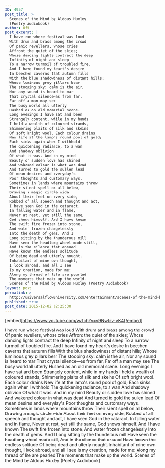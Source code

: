 ```yaml
---
ID: 4957
post_title: >
  Scenes of the Mind by Aldous Huxley
  (Poetry Audiobook)
author: UfU
post_excerpt: |
  I have run where festival was loud
  With drum and brass among the crowd
  Of panic revellers, whose cries
  Affront the quiet of the skies;
  Whose dancing lights contract the deep
  Infinity of night and sleep
  To a narrow turmoil of troubled fire.
  And I have found my heart's desire
  In beechen caverns that autumn fills
  With the blue shadowiness of distant hills;
  Whose luminous grey pillars bear
  The stooping sky: calm is the air,
  Nor any sound is heard to mar
  That crystal silence—as from far,
  Far off a man may see
  The busy world all utterly
  Hushed as an old memorial scene.
  Long evenings I have sat and been
  Strangely content, while in my hands
  I held a wealth of coloured strands,
  Shimmering plaits of silk and skeins
  Of soft bright wool. Each colour drains
  New life at the lamp's round pool of gold;
  Each sinks again when I withhold
  The quickening radiance, to a wan
  And shadowy oblivion
  Of what it was. And in my mind
  Beauty or sudden love has shined
  And wakened colour in what was dead
  And turned to gold the sullen lead
  Of mean desires and everyday's
  Poor thoughts and customary ways.
  Sometimes in lands where mountains throw
  Their silent spell on all below,
  Drawing a magic circle wide
  About their feet on every side,
  Robbed of all speech and thought and act,
  I have seen God in the cataract.
  In falling water and in flame,
  Never at rest, yet still the same,
  God shows himself. And I have known
  The swift fire frozen into stone,
  And water frozen changelessly
  Into the death of gems. And I
  Long sitting by the thunderous mill
  Have seen the headlong wheel made still,
  And in the silence that ensued
  Have known the endless solitude
  Of being dead and utterly nought.
  Inhabitant of mine own thought,
  I look abroad, and all I see
  Is my creation, made for me:
  Along my thread of life are pearled
  The moments that make up the world.
  Scenes of the Mind by Aldous Huxley (Poetry Audiobook)
layout: post
permalink: >
  http://universalflowuniversity.com/entertainment/scenes-of-the-mind-by-aldous-huxley-poetry-audiobook/
published: true
post_date: 2015-12-02 02:25:30
---
```

[embed]https://www.youtube.com/watch?v=v9Nwtnv-vK4[/embed]<br>
<p>I have run where festival was loud
With drum and brass among the crowd
Of panic revellers, whose cries
Affront the quiet of the skies;
Whose dancing lights contract the deep
Infinity of night and sleep
To a narrow turmoil of troubled fire.
And I have found my heart's desire
In beechen caverns that autumn fills
With the blue shadowiness of distant hills;
Whose luminous grey pillars bear
The stooping sky: calm is the air,
Nor any sound is heard to mar
That crystal silence—as from far,
Far off a man may see
The busy world all utterly
Hushed as an old memorial scene.
Long evenings I have sat and been
Strangely content, while in my hands
I held a wealth of coloured strands,
Shimmering plaits of silk and skeins
Of soft bright wool. Each colour drains
New life at the lamp's round pool of gold;
Each sinks again when I withhold
The quickening radiance, to a wan
And shadowy oblivion
Of what it was. And in my mind
Beauty or sudden love has shined
And wakened colour in what was dead
And turned to gold the sullen lead
Of mean desires and everyday's
Poor thoughts and customary ways. 
Sometimes in lands where mountains throw
Their silent spell on all below,
Drawing a magic circle wide
About their feet on every side,
Robbed of all speech and thought and act,
I have seen God in the cataract.
In falling water and in flame,
Never at rest, yet still the same,
God shows himself. And I have known
The swift fire frozen into stone,
And water frozen changelessly
Into the death of gems. And I
Long sitting by the thunderous mill
Have seen the headlong wheel made still,
And in the silence that ensued
Have known the endless solitude
Of being dead and utterly nought.
Inhabitant of mine own thought,
I look abroad, and all I see
Is my creation, made for me:
Along my thread of life are pearled
The moments that make up the world.
Scenes of the Mind by Aldous Huxley (Poetry Audiobook)</p>
